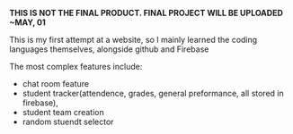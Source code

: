 **THIS IS NOT THE FINAL PRODUCT. FINAL PROJECT WILL BE UPLOADED ~MAY, 01**

This is my first attempt at a website, so I mainly learned the coding languages themselves, alongside github and Firebase

The most complex features include:
* chat room feature
* student tracker(attendence, grades, general preformance, all stored in firebase),
* student team creation
* random stuendt selector
